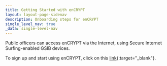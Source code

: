 ```yaml
---
title: Getting Started with enCRYPT
layout: layout-page-sidenav
description: Onboarding steps for enCRYPT
single_level_nav: true
_data: single-level-nav
---
```


Public officers can access enCRYPT via the Internet, using Secure Internet Surfing-enabled GSIB devices.

To sign up and start using enCRYPT, click on this [link](https://www.encrypt.gov.sg/){:target="_blank"}.

